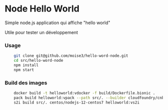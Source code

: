 # Node Hello World

Simple node.js application qui affiche "hello world"

Utile pour tester un développement

### Usage

```bash
    git clone git@github.com/moise3/hello-word-node.git
    cd src/hello-word-node
    npm install
    npm start
```

### Build des images
```bash
    docker build -t helloworld:vdocker -f build/Dockerfile.bionic .
    pack build helloworld:vpack --path src/. --builder cloudfoundry/cnb:bionic
    s2i build src/. centos/nodejs-12-centos7 helloworld:vs2i
```
